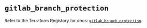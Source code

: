 # `gitlab_branch_protection`

Refer to the Terraform Registory for docs: [`gitlab_branch_protection`](https://registry.terraform.io/providers/gitlabhq/gitlab/16.1.0/docs/resources/branch_protection).
